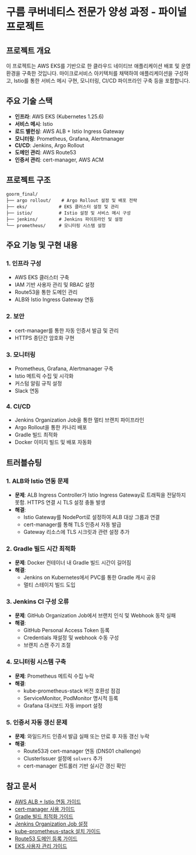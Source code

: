 # 구름 쿠버네티스 전문가 양성 과정 - 파이널 프로젝트

## 프로젝트 개요
이 프로젝트는 AWS EKS를 기반으로 한 클라우드 네이티브 애플리케이션 배포 및 운영 환경을 구축한 것입니다. 마이크로서비스 아키텍처를 채택하여 애플리케이션을 구성하고, Istio를 통한 서비스 메시 구현, 모니터링, CI/CD 파이프라인 구축 등을 포함합니다.

## 주요 기술 스택
- **인프라**: AWS EKS (Kubernetes 1.25.6)
- **서비스 메시**: Istio
- **로드 밸런싱**: AWS ALB + Istio Ingress Gateway
- **모니터링**: Prometheus, Grafana, Alertmanager
- **CI/CD**: Jenkins, Argo Rollout
- **도메인 관리**: AWS Route53
- **인증서 관리**: cert-manager, AWS ACM

## 프로젝트 구조
```
goorm_final/
├── argo rollout/    # Argo Rollout 설정 및 배포 전략
├── eks/            # EKS 클러스터 설정 및 관리
├── istio/          # Istio 설정 및 서비스 메시 구성
├── jenkins/        # Jenkins 파이프라인 및 설정
└── prometheus/     # 모니터링 시스템 설정
```

## 주요 기능 및 구현 내용

### 1. 인프라 구성
- AWS EKS 클러스터 구축
- IAM 기반 사용자 관리 및 RBAC 설정
- Route53을 통한 도메인 관리
- ALB와 Istio Ingress Gateway 연동

### 2. 보안
- cert-manager를 통한 자동 인증서 발급 및 관리
- HTTPS 종단간 암호화 구현

### 3. 모니터링
- Prometheus, Grafana, Alertmanager 구축
- Istio 메트릭 수집 및 시각화
- 커스텀 알림 규칙 설정
- Slack 연동

### 4. CI/CD
- Jenkins Organization Job을 통한 멀티 브랜치 파이프라인
- Argo Rollout을 통한 카나리 배포
- Gradle 빌드 최적화
- Docker 이미지 빌드 및 배포 자동화

## 트러블슈팅

### 1. ALB와 Istio 연동 문제
- **문제**: ALB Ingress Controller가 Istio Ingress Gateway로 트래픽을 전달하지 못함. HTTPS 연결 시 TLS 설정 충돌 발생  
- **해결**:  
  - Istio Gateway를 NodePort로 설정하여 ALB 대상 그룹과 연결  
  - cert-manager를 통해 TLS 인증서 자동 발급  
  - Gateway 리소스에 TLS 시크릿과 관련 설정 추가

### 2. Gradle 빌드 시간 최적화
- **문제**: Docker 컨테이너 내 Gradle 빌드 시간이 길어짐
- **해결**:
  - Jenkins on Kubernetes에서 PVC를 통한 Gradle 캐시 공유
  - 멀티 스테이지 빌드 도입

### 3. Jenkins CI 구성 오류
- **문제**: GitHub Organization Job에서 브랜치 인식 및 Webhook 동작 실패  
- **해결**:  
  - GitHub Personal Access Token 등록  
  - Credentials 재설정 및 webhook 수동 구성  
  - 브랜치 스캔 주기 조절

### 4. 모니터링 시스템 구축
- **문제**: Prometheus 메트릭 수집 누락  
- **해결**:  
  - kube-prometheus-stack 버전 호환성 점검  
  - ServiceMonitor, PodMonitor 명시적 등록  
  - Grafana 대시보드 자동 import 설정

### 5. 인증서 자동 갱신 문제
- **문제**: 와일드카드 인증서 발급 실패 또는 만료 후 자동 갱신 누락  
- **해결**:  
  - Route53과 cert-manager 연동 (DNS01 challenge)  
  - ClusterIssuer 설정에 `solvers` 추가  
  - cert-manager 컨트롤러 기반 실시간 갱신 확인


## 참고 문서
- [AWS ALB + Istio 연동 가이드](eks/AWS%20ALB%20+%20Istio.md)
- [cert-manager 사용 가이드](eks/cert-manager%20사용.md)
- [Gradle 빌드 최적화 가이드](eks/gradle%20빌드%20시간%20단축하기.md)
- [Jenkins Organization Job 설정](eks/Jenkins%20organization%20job.md)
- [kube-prometheus-stack 설치 가이드](eks/kube-prometheus-stack%20설치하기.md)
- [Route53 도메인 등록 가이드](eks/Route53으로%20도메인%20등록하기.md)
- [EKS 사용자 관리 가이드](eks/유저%20추가하기.md)